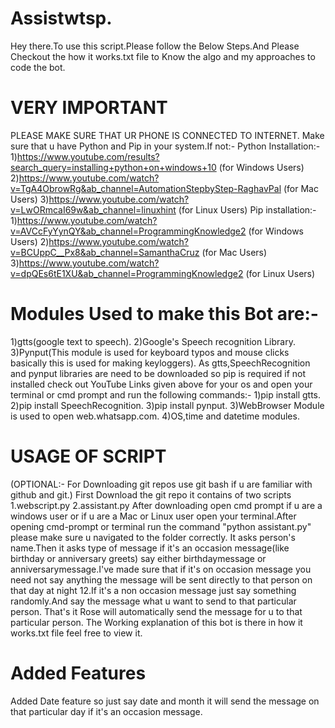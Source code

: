 # Assistwtsp.
Hey there.To use this script.Please follow the Below Steps.And Please Checkout the how it works.txt file to Know the algo and my approaches to code the bot.
# VERY IMPORTANT
PLEASE MAKE SURE THAT UR PHONE IS CONNECTED TO INTERNET.
Make sure that u have Python and Pip in your system.If not:-
Python Installation:-
1)https://www.youtube.com/results?search_query=installing+python+on+windows+10 (for Windows Users)
2)https://www.youtube.com/watch?v=TgA4ObrowRg&ab_channel=AutomationStepbyStep-RaghavPal (for Mac Users)
3)https://www.youtube.com/watch?v=LwORmcaI69w&ab_channel=linuxhint (for Linux Users)
Pip installation:-
1)https://www.youtube.com/watch?v=AVCcFyYynQY&ab_channel=ProgrammingKnowledge2 (for Windows Users)
2)https://www.youtube.com/watch?v=BCUppC__Px8&ab_channel=SamanthaCruz (for Mac Users)
3)https://www.youtube.com/watch?v=dpQEs6tE1XU&ab_channel=ProgrammingKnowledge2 (for Linux Users)
# Modules Used to make this Bot are:- 
1)gtts(google text to speech).
2)Google's Speech recognition Library.
3)Pynput(This module is used for keyboard typos and mouse clicks basically this is used for making keyloggers).
As gtts,SpeechRecognition and pynput libraries are need to be downloaded so pip is required if not installed check out YouTube Links given above for your os and  open your terminal or cmd prompt and run the following commands:-
  1)pip install gtts.
  2)pip install SpeechRecognition.
  3)pip install pynput.
3)WebBrowser Module is used to open web.whatsapp.com.
4)OS,time and datetime modules.
# USAGE OF SCRIPT
(OPTIONAL:- For Downloading git repos use git bash if u are familiar with github and git.)
First Download the git repo it contains of two scripts  
1.webscript.py
2.assistant.py
After downloading open cmd prompt if u are a windows user or if u are a Mac or Linux user open your terminal.After opening cmd-prompt or terminal run the command "python assistant.py" please make sure u navigated to the folder correctly.
It asks person's name.Then it asks type of message if it's an occasion message(like birthday or anniversary greets) say either birthdaymessage or anniversarymessage.I've made sure that if it's on occasion message you need not say anything the message will be sent directly to that person on that day at night 12.If it's a non occasion message just say something randomly.And say the message what u want to send to that particular person.
That's it Rose will automatically send the message for u to that particular person.
The Working explanation of this bot is there in how it works.txt file feel free to view it.
# Added Features
Added Date feature so just say date and month it will send the message on that particular day if it's an occasion message.
